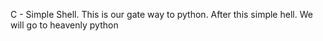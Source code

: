 C - Simple Shell. This is our gate way to python. After this simple hell. We will go to heavenly python
